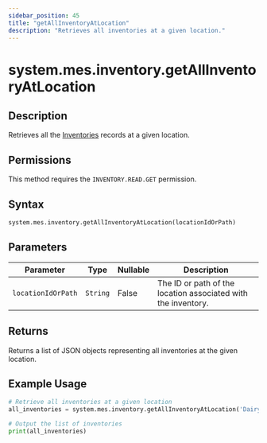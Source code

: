 ```yaml
---
sidebar_position: 45
title: "getAllInventoryAtLocation"
description: "Retrieves all inventories at a given location."
---
```


# system.mes.inventory.getAllInventoryAtLocation

## Description

Retrieves all the [Inventories](../../data-model/inventory-model/inventory) records at a given location.


## Permissions

This method requires the `INVENTORY.READ.GET` permission.

## Syntax

```python
system.mes.inventory.getAllInventoryAtLocation(locationIdOrPath)
```

## Parameters

| Parameter          | Type     | Nullable | Description                                                   |
|--------------------|----------|----------|---------------------------------------------------------------|
| `locationIdOrPath` | `String` | False    | The ID or path of the location associated with the inventory. |

## Returns

Returns a list of JSON objects representing all inventories at the given location.

## Example Usage

```python
# Retrieve all inventories at a given location
all_inventories = system.mes.inventory.getAllInventoryAtLocation('DairyCo')

# Output the list of inventories
print(all_inventories)
```
